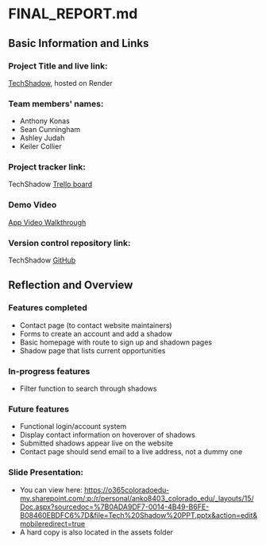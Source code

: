 # FINAL_REPORT.md

## Basic Information and Links
### Project Title and live link: 
[TechShadow](https://techshadow.onrender.com/), hosted on Render

### Team members' names:
- Anthony Konas
- Sean Cunningham
- Ashley Judah
- Keiler Collier

### Project tracker link:
TechShadow [Trello board](https://trello.com/b/UC5UqRxS/techshadow)

### Demo Video
[App Video Walkthrough](https://drive.google.com/file/d/1avmvqOQeuOn450OhxvgJ4ZE6oLhxESDt/view?usp=sharing)

### Version control repository link: 
TechShadow [GitHub](https://github.com/BirdmanRidesAgain/TechShadow)

## Reflection and Overview
### Features completed
- Contact page (to contact website maintainers)
- Forms to create an account and add a shadow
- Basic homepage with route to sign up and shadown pages
- Shadow page that lists current opportunities

### In-progress features
- Filter function to search through shadows

### Future features
- Functional login/account system
- Display contact information on hoverover of shadows
- Submitted shadows appear live on the website
- Contact page should send email to a live address, not a dummy one

### Slide Presentation: 
- You can view here: https://o365coloradoedu-my.sharepoint.com/:p:/r/personal/anko8403_colorado_edu/_layouts/15/Doc.aspx?sourcedoc=%7B0ADA9DF7-0014-4B49-B6FE-B08460EBDFC6%7D&file=Tech%20Shadow%20PPT.pptx&action=edit&mobileredirect=true
- A hard copy is also located in the assets folder
